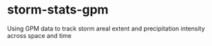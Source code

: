 # storm-stats-gpm
Using GPM data to track storm areal extent and precipitation intensity across space and time
